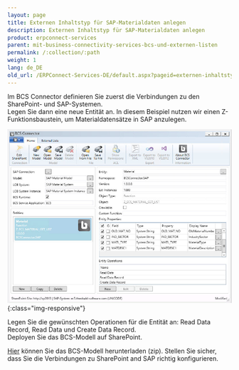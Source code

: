 ```yaml
---
layout: page
title: Externen Inhaltstyp für SAP-Materialdaten anlegen
description: Externen Inhaltstyp für SAP-Materialdaten anlegen
product: erpconnect-services
parent: mit-business-connectivity-services-bcs-und-externen-listen
permalink: /:collection/:path
weight: 1
lang: de_DE
old_url: /ERPConnect-Services-DE/default.aspx?pageid=externen-inhaltstyp-fuer-sap-materialdaten-anlegen
---
```


Im BCS Connector definieren Sie zuerst die Verbindungen zu den SharePoint- und SAP-Systemen.<br>
Legen Sie dann eine neue Entität an. In diesem Beispiel nutzen wir einen Z-Funktionsbaustein, um Materialdatensätze in SAP anzulegen. 

![nintex-bcs-material](/img/content/nintex-bcs-material.jpg){:class="img-responsive"}

Legen Sie die gewünschten Operationen für die Entität an: Read Data Record, Read Data und Create Data Record.<br>
Deployen Sie das BCS-Modell auf SharePoint.

[Hier](/img/SAP-Material-Model-Public.zip) können Sie das BCS-Modell herunterladen (zip). Stellen Sie sicher, dass Sie die Verbindungen zu SharePoint and SAP richtig konfigurieren.